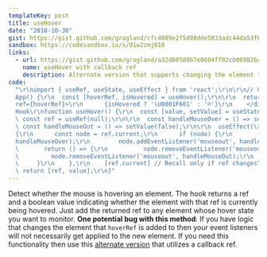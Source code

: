 ```yaml
---
templateKey: post
title: useHover
date: "2018-10-30"
gist: https://gist.github.com/gragland/cfc4089e2f5d98dde5033adc44da53f8
sandbox: https://codesandbox.io/s/01w2zmj010
links:
  - url: https://gist.github.com/gragland/a32d08580b7e0604ff02cb069826ca2f
    name: useHover with callback ref
    description: Alternate version that supports changing the element that hoverRef is applied to
code:
  "\r\nimport { useRef, useState, useEffect } from 'react';\r\n\r\n// Usage\r\nfunction
  App() {\r\n  const [hoverRef, isHovered] = useHover();\r\n\r\n  return (\r\n    <div
  ref={hoverRef}>\r\n      {isHovered ? '\U0001F601' : '☹️'}\r\n    </div>\r\n  );\r\n}\r\n\r\n//
  Hook\r\nfunction useHover() {\r\n  const [value, setValue] = useState(false);\r\n\r\n
  \ const ref = useRef(null);\r\n\r\n  const handleMouseOver = () => setValue(true);\r\n
  \ const handleMouseOut = () => setValue(false);\r\n\r\n  useEffect(\r\n    () =>
  {\r\n      const node = ref.current;\r\n      if (node) {\r\n        node.addEventListener('mouseover',
  handleMouseOver);\r\n        node.addEventListener('mouseout', handleMouseOut);\r\n\r\n
  \       return () => {\r\n          node.removeEventListener('mouseover', handleMouseOver);\r\n
  \         node.removeEventListener('mouseout', handleMouseOut);\r\n        };\r\n
  \     }\r\n    },\r\n    [ref.current] // Recall only if ref changes\r\n  );\r\n\r\n
  \ return [ref, value];\r\n}"
---
```


Detect whether the mouse is hovering an element. The hook returns a ref
and a boolean value indicating whether the element with that ref is currently being
hovered. Just add the returned ref to any element whose hover state you want
to monitor. **One potential bug with this method**: If you have logic that changes the element that `hoverRef` is added to then your event listeners will not necessarily get applied to the new element. If you need this functionality then use this [alternate version](https://gist.github.com/gragland/a32d08580b7e0604ff02cb069826ca2f) that utilizes a callback ref.
